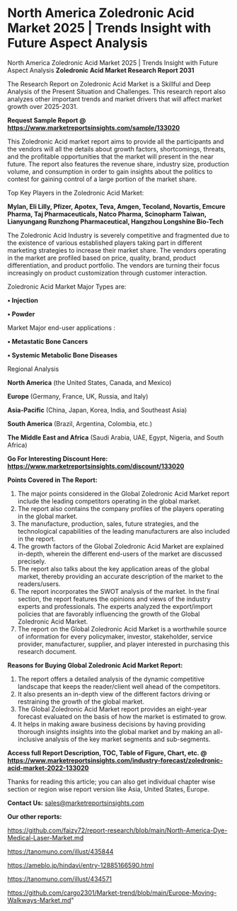 # North America Zoledronic Acid Market 2025 | Trends Insight with Future Aspect Analysis
North America Zoledronic Acid Market 2025 | Trends Insight with Future Aspect Analysis
<strong>Zoledronic Acid Market Research Report 2031</strong>

The Research Report on Zoledronic Acid Market is a Skillful and Deep Analysis of the Present Situation and Challenges. This research report also analyzes other important trends and market drivers that will affect market growth over 2025-2031.

<strong>Request Sample Report @ <a href=https://www.marketreportsinsights.com/sample/133020>https://www.marketreportsinsights.com/sample/133020</a></strong>

This Zoledronic Acid market report aims to provide all the participants and the vendors will all the details about growth factors, shortcomings, threats, and the profitable opportunities that the market will present in the near future. The report also features the revenue share, industry size, production volume, and consumption in order to gain insights about the politics to contest for gaining control of a large portion of the market share.

Top Key Players in the Zoledronic Acid Market:

<strong>Mylan, Eli Lilly, Pfizer, Apotex, Teva, Amgen, Tecoland, Novartis, Emcure Pharma, Taj Pharmaceuticals, Natco Pharma, Scinopharm Taiwan, Lianyungang Runzhong Pharmaceutical, Hangzhou Longshine Bio-Tech</strong>

The Zoledronic Acid Industry is severely competitive and fragmented due to the existence of various established players taking part in different marketing strategies to increase their market share. The vendors operating in the market are profiled based on price, quality, brand, product differentiation, and product portfolio. The vendors are turning their focus increasingly on product customization through customer interaction.

Zoledronic Acid Market Major Types are:

<strong>• Injection

• Powder</strong>

Market Major end-user applications :

<strong>• Metastatic Bone Cancers

• Systemic Metabolic Bone Diseases</strong>

Regional Analysis

</u><strong><b>North America</b></strong> (the United States, Canada, and Mexico)

<strong><b>Europe </b></strong>(Germany, France, UK, Russia, and Italy)

<strong><b>Asia-Pacific</b></strong> (China, Japan, Korea, India, and Southeast Asia)

<strong><b>South America</b></strong> (Brazil, Argentina, Colombia, etc.)

<strong><b>The Middle East and Africa</b></strong> (Saudi Arabia, UAE, Egypt, Nigeria, and South Africa)

<strong>Go For Interesting Discount Here: <a href=https://www.marketreportsinsights.com/discount/133020>https://www.marketreportsinsights.com/discount/133020</a></strong>

<strong>Points Covered in The Report:</strong>
<ol>
  <li>The major points considered in the Global Zoledronic Acid Market report include the leading competitors operating in the global market.</li>
  <li>The report also contains the company profiles of the players operating in the global market.</li>
  <li>The manufacture, production, sales, future strategies, and the technological capabilities of the leading manufacturers are also included in the report.</li>
  <li>The growth factors of the Global Zoledronic Acid Market are explained in-depth, wherein the different end-users of the market are discussed precisely.</li>
  <li>The report also talks about the key application areas of the global market, thereby providing an accurate description of the market to the readers/users.</li>
  <li>The report incorporates the SWOT analysis of the market. In the final section, the report features the opinions and views of the industry experts and professionals. The experts analyzed the export/import policies that are favorably influencing the growth of the Global Zoledronic Acid Market.</li>
  <li>The report on the Global Zoledronic Acid Market is a worthwhile source of information for every policymaker, investor, stakeholder, service provider, manufacturer, supplier, and player interested in purchasing this research document.</li>
</ol>
<strong>Reasons for Buying Global Zoledronic Acid Market Report:</strong>

<ol>
  <li>The report offers a detailed analysis of the dynamic competitive landscape that keeps the reader/client well ahead of the competitors.</li>
  <li>It also presents an in-depth view of the different factors driving or restraining the growth of the global market.</li>
  <li>The Global Zoledronic Acid Market report provides an eight-year forecast evaluated on the basis of how the market is estimated to grow.</li>
  <li>It helps in making aware business decisions by having providing thorough insights insights into the global market and by making an all-inclusive analysis of the key market segments and sub-segments.</li>
</ol>
<strong>Access full Report Description, TOC, Table of Figure, Chart, etc. @ <a href=https://www.marketreportsinsights.com/industry-forecast/zoledronic-acid-market-2022-133020>https://www.marketreportsinsights.com/industry-forecast/zoledronic-acid-market-2022-133020</a></strong>


Thanks for reading this article; you can also get individual chapter wise section or region wise report version like Asia, United States, Europe.

<strong>Contact Us:</strong>
sales@marketreportsinsights.com

<strong>Our other reports:</strong>

<a href=https://github.com/faizy72/report-research/blob/main/North-America-Dye-Medical-Laser-Market.md>https://github.com/faizy72/report-research/blob/main/North-America-Dye-Medical-Laser-Market.md</a>

<a href=https://tanomuno.com/illust/435844>https://tanomuno.com/illust/435844</a>

<a href=https://ameblo.jp/hindavi/entry-12885166590.html>https://ameblo.jp/hindavi/entry-12885166590.html</a>

<a href=https://tanomuno.com/illust/434571>https://tanomuno.com/illust/434571</a>

<a href=https://github.com/cargo2301/Market-trend/blob/main/Europe-Moving-Walkways-Market.md>https://github.com/cargo2301/Market-trend/blob/main/Europe-Moving-Walkways-Market.md</a>"
